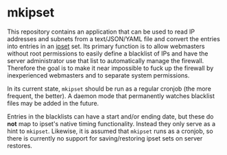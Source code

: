 # mkipset

This repository contains an application that can be used to read IP addresses and
subnets from a text/JSON/YAML file and convert the entries into entries in an
[ipset](http://ipset.netfilter.org/) set. Its primary function is to allow webmasters
without root permissions to easily define a blacklist of IPs and have the server
administrator use that list to automatically manage the firewall. Therefore the
goal is to make it near impossible to fuck up the firewall by inexperienced
webmasters and to separate system permissions.

In its current state, `mkipset` should be run as a regular cronjob (the more frequent,
the better). A daemon mode that permanently watches blacklist files may be added
in the future.

Entries in the blacklists can have a start and/or ending date, but these do **not**
map to ipset's native timing functionality. Instead they only serve as a hint
to `mkipset`. Likewise, it is assumed that `mkipset` runs as a cronjob, so there
is currently no support for saving/restoring ipset sets on server restores.
